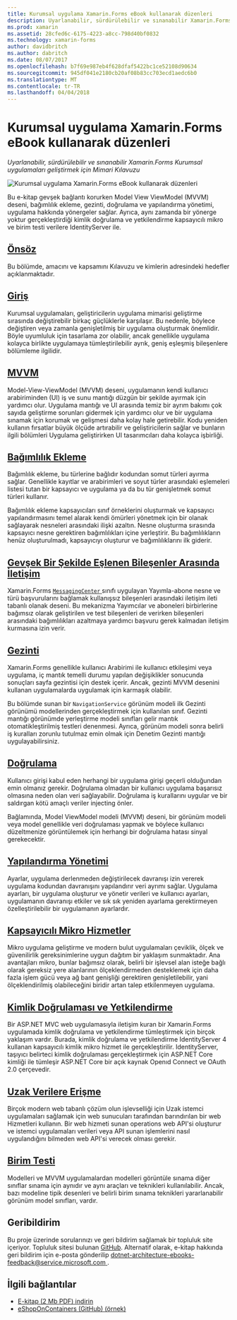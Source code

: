 ```yaml
---
title: Kurumsal uygulama Xamarin.Forms eBook kullanarak düzenleri
description: Uyarlanabilir, sürdürülebilir ve sınanabilir Xamarin.Forms Kurumsal uygulamaları geliştirmek için Mimari Kılavuzu
ms.prod: xamarin
ms.assetid: 28cfed6c-6175-4223-a8cc-798d40bf0832
ms.technology: xamarin-forms
author: davidbritch
ms.author: dabritch
ms.date: 08/07/2017
ms.openlocfilehash: b7f69e987eb4f628dfaf5422bc1ce52108d90634
ms.sourcegitcommit: 945df041e2180cb20af08b83cc703ecd1aedc6b0
ms.translationtype: MT
ms.contentlocale: tr-TR
ms.lasthandoff: 04/04/2018
---
```

# <a name="enterprise-application-patterns-using-xamarinforms-ebook"></a>Kurumsal uygulama Xamarin.Forms eBook kullanarak düzenleri

_Uyarlanabilir, sürdürülebilir ve sınanabilir Xamarin.Forms Kurumsal uygulamaları geliştirmek için Mimari Kılavuzu_

![](images/cover-sml.png "Kurumsal uygulama Xamarin.Forms eBook kullanarak düzenleri")

Bu e-kitap gevşek bağlantı korurken Model View ViewModel (MVVM) deseni, bağımlılık ekleme, gezinti, doğrulama ve yapılandırma yönetimi, uygulama hakkında yönergeler sağlar. Ayrıca, aynı zamanda bir yönerge yoktur gerçekleştirdiği kimlik doğrulama ve yetkilendirme kapsayıcılı mikro ve birim testi verilere IdentityServer ile.

## <a name="prefaceprefacemd"></a>[Önsöz](preface.md)

Bu bölümde, amacını ve kapsamını Kılavuzu ve kimlerin adresindeki hedefler açıklanmaktadır.

## <a name="introductionintroductionmd"></a>[Giriş](introduction.md)

Kurumsal uygulamaları, geliştiricilerin uygulama mimarisi geliştirme sırasında değiştirebilir birkaç güçlüklerle karşılaşır. Bu nedenle, böylece değiştiren veya zamanla genişletilmiş bir uygulama oluşturmak önemlidir. Böyle uyumluluk için tasarlama zor olabilir, ancak genellikle uygulama kolayca birlikte uygulamaya tümleştirilebilir ayrık, geniş eşleşmiş bileşenlere bölümleme ilgilidir.

## <a name="mvvmmvvmmd"></a>[MVVM](mvvm.md)

Model-View-ViewModel (MVVM) deseni, uygulamanın kendi kullanıcı arabiriminden (UI) iş ve sunu mantığı düzgün bir şekilde ayırmak için yardımcı olur. Uygulama mantığı ve UI arasında temiz bir ayrım bakımı çok sayıda geliştirme sorunları gidermek için yardımcı olur ve bir uygulama sınamak için korumak ve gelişmesi daha kolay hale getirebilir. Kodu yeniden kullanın fırsatlar büyük ölçüde artırabilir ve geliştiricilerin sağlar ve bunların ilgili bölümleri Uygulama geliştirirken UI tasarımcıları daha kolayca işbirliği.

## <a name="dependency-injectiondependency-injectionmd"></a>[Bağımlılık Ekleme](dependency-injection.md)

Bağımlılık ekleme, bu türlerine bağlıdır kodundan somut türleri ayırma sağlar. Genellikle kayıtlar ve arabirimleri ve soyut türler arasındaki eşlemeleri listesi tutan bir kapsayıcı ve uygulama ya da bu tür genişletmek somut türleri kullanır.

Bağımlılık ekleme kapsayıcıları sınıf örneklerini oluşturmak ve kapsayıcı yapılandırmasını temel alarak kendi ömürleri yönetmek için bir olanak sağlayarak nesneleri arasındaki ilişki azaltın. Nesne oluşturma sırasında kapsayıcı nesne gerektiren bağımlılıkları içine yerleştirir. Bu bağımlılıkların henüz oluşturulmadı, kapsayıcıyı oluşturur ve bağımlılıklarını ilk giderir.

## <a name="communicating-between-loosely-coupled-componentscommunicating-between-loosely-coupled-componentsmd"></a>[Gevşek Bir Şekilde Eşlenen Bileşenler Arasında İletişim](communicating-between-loosely-coupled-components.md)

Xamarin.Forms [ `MessagingCenter` ](https://developer.xamarin.com/api/type/Xamarin.Forms.MessagingCenter/) sınıfı uygulayan Yayımla-abone nesne ve türü başvurularını bağlamak kullanışsız bileşenleri arasındaki iletişim ileti tabanlı olanak deseni. Bu mekanizma Yayımcılar ve aboneleri birbirlerine bağımsız olarak geliştirilen ve test bileşenleri de verirken bileşenleri arasındaki bağımlılıkları azaltmaya yardımcı başvuru gerek kalmadan iletişim kurmasına izin verir.

## <a name="navigationnavigationmd"></a>[Gezinti](navigation.md)

Xamarin.Forms genellikle kullanıcı Arabirimi ile kullanıcı etkileşimi veya uygulama, iç mantık temelli durumu yapılan değişiklikler sonucunda sonuçları sayfa gezintisi için destek içerir. Ancak, gezinti MVVM desenini kullanan uygulamalarda uygulamak için karmaşık olabilir.

Bu bölümde sunan bir `NavigationService` görünüm modeli ilk Gezinti görünümü modellerinden gerçekleştirmek için kullanılan sınıf. Gezinti mantığı görünümde yerleştirme modeli sınıfları gelir mantık otomatikleştirilmiş testleri denenmesi. Ayrıca, görünüm modeli sonra belirli iş kuralları zorunlu tutulmaz emin olmak için Denetim Gezinti mantığı uygulayabilirsiniz.

## <a name="validationvalidationmd"></a>[Doğrulama](validation.md)

Kullanıcı girişi kabul eden herhangi bir uygulama girişi geçerli olduğundan emin olmanız gerekir. Doğrulama olmadan bir kullanıcı uygulama başarısız olmasına neden olan veri sağlayabilir. Doğrulama iş kurallarını uygular ve bir saldırgan kötü amaçlı veriler injecting önler.

Bağlamında, Model ViewModel modeli (MVVM) deseni, bir görünüm modeli veya model genellikle veri doğrulaması yapmak ve böylece kullanıcı düzeltmenize görüntülemek için herhangi bir doğrulama hatası sinyal gerekecektir.

## <a name="configuration-managementconfiguration-managementmd"></a>[Yapılandırma Yönetimi](configuration-management.md)

Ayarlar, uygulama derlenmeden değiştirilecek davranışı izin vererek uygulama kodundan davranışını yapılandırır veri ayrımı sağlar. Uygulama ayarları, bir uygulama oluşturur ve yönetir verileri ve kullanıcı ayarları, uygulamanın davranışı etkiler ve sık sık yeniden ayarlama gerektirmeyen özelleştirilebilir bir uygulamanın ayarlardır.

## <a name="containerized-microservicescontainerized-microservicesmd"></a>[Kapsayıcılı Mikro Hizmetler](containerized-microservices.md)

Mikro uygulama geliştirme ve modern bulut uygulamaları çeviklik, ölçek ve güvenilirlik gereksinimlerine uygun dağıtım bir yaklaşım sunmaktadır. Ana avantajları mikro, bunlar bağımsız olarak, belirli bir işlevsel alan isteğe bağlı olarak gereksiz yere alanlarının ölçeklendirmeden desteklemek için daha fazla işlem gücü veya ağ bant genişliği gerektiren genişletilebilir, yani ölçeklendirilmiş olabileceğini biridir artan talep etkilenmeyen uygulama.

## <a name="authentication-and-authorizationauthentication-and-authorizationmd"></a>[Kimlik Doğrulaması ve Yetkilendirme](authentication-and-authorization.md)

Bir ASP.NET MVC web uygulamasıyla iletişim kuran bir Xamarin.Forms uygulamada kimlik doğrulama ve yetkilendirme tümleştirmek için birçok yaklaşım vardır. Burada, kimlik doğrulama ve yetkilendirme IdentityServer 4 kullanan kapsayıcılı kimlik mikro hizmet ile gerçekleştirilir. IdentityServer, taşıyıcı belirteci kimlik doğrulaması gerçekleştirmek için ASP.NET Core kimliği ile tümleşir ASP.NET Core bir açık kaynak Openıd Connect ve OAuth 2.0 çerçevedir.

## <a name="accessing-remote-dataaccessing-remote-datamd"></a>[Uzak Verilere Erişme](accessing-remote-data.md)

Birçok modern web tabanlı çözüm olun işlevselliği için Uzak istemci uygulamaları sağlamak için web sunucuları tarafından barındırılan bir web Hizmetleri kullanın. Bir web hizmeti sunan operations web API'si oluşturur ve istemci uygulamaları verileri veya API sunan işlemlerini nasıl uygulandığını bilmeden web API'si verecek olması gerekir.

## <a name="unit-testingunit-testingmd"></a>[Birim Testi](unit-testing.md)

Modelleri ve MVVM uygulamalardan modelleri görüntüle sınama diğer sınıflar sınama için aynıdır ve aynı araçları ve teknikleri kullanılabilir. Ancak, bazı modeline tipik desenleri ve belirli birim sınama teknikleri yararlanabilir görünüm model sınıfları, vardır.

## <a name="feedback"></a>Geribildirim

Bu proje üzerinde sorularınızı ve geri bildirim sağlamak bir topluluk site içeriyor. Topluluk sitesi bulunan [GitHub](https://github.com/dotnet-architecture/eShopOnContainers). Alternatif olarak, e-kitap hakkında geri bildirim için e-posta gönderilip [ dotnet-architecture-ebooks-feedback@service.microsoft.com ](mailto:dotnet-architecture-ebooks-feedback@service.microsoft.com).


## <a name="related-links"></a>İlgili bağlantılar

- [E-kitap (2 Mb PDF) indirin](https://aka.ms/xamarinpatternsebook)
- [eShopOnContainers (GitHub) (örnek)](https://github.com/dotnet-architecture/eShopOnContainers)
